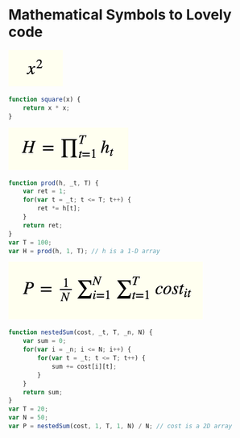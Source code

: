 # Mathematical Symbols to Lovely code

![x square](square.png)
```javascript
function square(x) {
    return x * x;
}
```

![product](prod.png)
```javascript
function prod(h, _t, T) {
    var ret = 1;
    for(var t = _t; t <= T; t++) {
        ret *= h[t];
    }
    return ret;
}
var T = 100;
var H = prod(h, 1, T); // h is a 1-D array
```
![nested sum](nestedsum.png)
```javascript
function nestedSum(cost, _t, T, _n, N) {
    var sum = 0;
    for(var i = _n; i <= N; i++) {
        for(var t = _t; t <= T; t++) {
            sum += cost[i][t];
        }
    }
    return sum;
}
var T = 20;
var N = 50;
var P = nestedSum(cost, 1, T, 1, N) / N; // cost is a 2D array
```
